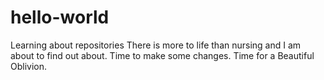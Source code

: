 # hello-world
Learning about repositories
There is more to life than nursing and I am about to find out about.
Time to make some changes. Time for a Beautiful Oblivion.
